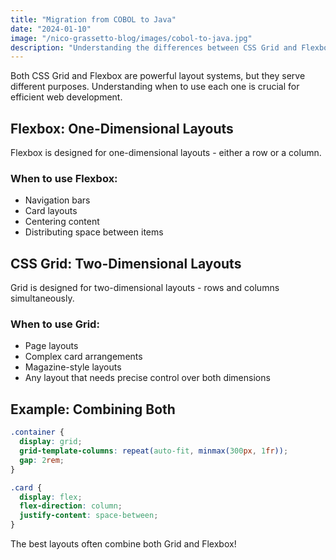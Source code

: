 ```yaml
---
title: "Migration from COBOL to Java"
date: "2024-01-10"
image: "/nico-grassetto-blog/images/cobol-to-java.jpg" 
description: "Understanding the differences between CSS Grid and Flexbox for layout"
---
```


Both CSS Grid and Flexbox are powerful layout systems, but they serve different purposes. Understanding when to use each one is crucial for efficient web development.

## Flexbox: One-Dimensional Layouts

Flexbox is designed for one-dimensional layouts - either a row or a column.

### When to use Flexbox:
- Navigation bars
- Card layouts
- Centering content
- Distributing space between items

## CSS Grid: Two-Dimensional Layouts

Grid is designed for two-dimensional layouts - rows and columns simultaneously.

### When to use Grid:
- Page layouts
- Complex card arrangements
- Magazine-style layouts
- Any layout that needs precise control over both dimensions

## Example: Combining Both

```css
.container {
  display: grid;
  grid-template-columns: repeat(auto-fit, minmax(300px, 1fr));
  gap: 2rem;
}

.card {
  display: flex;
  flex-direction: column;
  justify-content: space-between;
}
```

The best layouts often combine both Grid and Flexbox!
